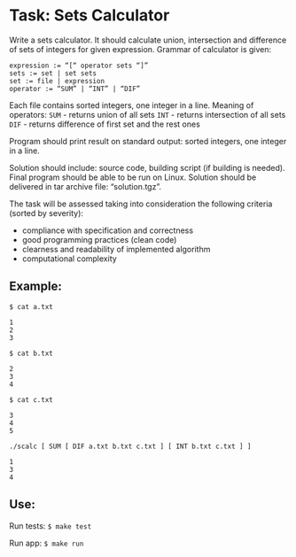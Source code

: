# Task: Sets Calculator

Write a sets calculator. It should calculate union, intersection and difference of sets of integers for given expression. Grammar of calculator is given:
```
expression := “[“ operator sets “]”
sets := set | set sets
set := file | expression
operator := “SUM” | “INT” | “DIF”
```

Each file contains sorted integers, one integer in a line.
Meaning of operators:
`SUM` - returns union of all sets
`INT` - returns intersection of all sets
`DIF` - returns difference of first set and the rest ones

Program should print result on standard output: sorted integers, one integer in a line.

Solution should include: source code, building script (if building is needed). Final program should be able to be run on Linux. Solution should be delivered in tar archive file: “solution.tgz”.

The task will be assessed taking into consideration the following criteria (sorted by severity):
* compliance with specification and correctness
* good programming practices (clean code)
* clearness and readability of implemented algorithm
* computational complexity

## Example:

`$ cat a.txt`
```
1
2
3
```

`$ cat b.txt`
```
2
3
4
```

`$ cat c.txt`
```
3
4
5
```


`./scalc [ SUM [ DIF a.txt b.txt c.txt ] [ INT b.txt c.txt ] ]`
```
1
3
4
```

## Use:

Run tests:
`$ make test`

Run app:
`$ make run`